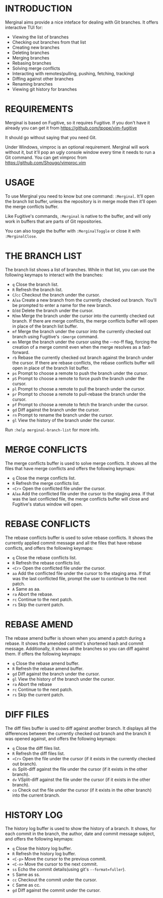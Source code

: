 INTRODUCTION
============

Merginal aims provide a nice inteface for dealing with Git branches.  It
offers interactive TUI for:

 * Viewing the list of branches
 * Checking out branches from that list
 * Creating new branches
 * Deleting branches
 * Merging branches
 * Rebasing branches
 * Solving merge conflicts
 * Interacting with remotes(pulling, pushing, fetching, tracking)
 * Diffing against other branches
 * Renaming branches
 * Viewing git history for branches


REQUIREMENTS
============

Merginal is based on Fugitive, so it requires Fugitive. If you don't have it
already you can get it from https://github.com/tpope/vim-fugitive

It should go without saying that you need Git.

Under Windows, vimproc is an optional requirement. Merginal will work without
it, but it'll pop an ugly console window every time it needs to run a Git
command. You can get vimproc from https://github.com/Shougo/vimproc.vim


USAGE
=====

To use Merginal you need to know but one command: `:Merginal`. It'll open the
branch list buffer, unless the repository is in merge mode then
it'll open the merge conflicts buffer.

Like Fugitive's commands, `:Merginal` is native to the buffer, and will only
work in buffers that are parts of Git repositories.

You can also toggle the buffer with `:MerginalToggle` or close it with
`:MerginalClose`.


THE BRANCH LIST
===============

The branch list shows a list of branches. While in that list, you can use the
following keymaps to interact with the branches:

* `q`      Close the branch list.
* `R`      Refresh the branch list.
* `C`/`cc` Checkout the branch under the cursor.
* `A`/`aa` Create a new branch from the currently checked out branch. You'll be
           prompted to enter a name for the new branch.
* `D`/`dd` Delete the branch under the cursor.
* `M`/`mm` Merge the branch under the cursor into the currently checked out
           branch. If there are merge conflicts, the merge conflicts
           buffer will open in place of the branch list buffer.
* `mf`     Merge the branch under the cursor into the currently checked out branch
           using Fugitive's `:Gmerge` command.
* `mn`     Merge the branch under the cursor using the --no-ff flag, forcing the
           creation of a merge commit even when the merge resolves as a fast-forward.
* `rb`     Rebase the currently checked out branch against the branch under the
           cursor. If there are rebase conflicts, the rebase conflicts buffer will open in place of
           the branch list buffer.
* `ps`     Prompt to choose a remote to push the branch under the cursor.
* `pS`     Prompt to choose a remote to force push the branch under the cursor.
* `pl`     Prompt to choose a remote to pull the branch under the cursor.
* `pr`     Prompt to choose a remote to pull-rebase the branch under the cursor.
* `pf`     Prompt to choose a remote to fetch the branch under the cursor.
* `gd`     Diff against the branch under the cursor.
* `rn`     Prompt to rename the branch under the cursor.
* `gl`     View the history of the branch under the cursor.

Run `:help merginal-branch-list` for more info.


MERGE CONFLICTS
===============

The merge conflicts buffer is used to solve merge conflicts. It shows all the
files that have merge conflicts and offers the following keymaps:

* `q`      Close the merge conflicts list.
* `R`      Refresh the merge conflicts list.
* `<Cr>`   Open the conflicted file under the cursor.
* `A`/`aa` Add the conflicted file under the cursor to the staging area. If that
           was the last conflicted file, the merge conflicts buffer will close and
           Fugitive's status window will open.


REBASE CONFLICTS
================

The rebase conflicts buffer is used to solve rebase conflicts. It shows the
currently applied commit message and all the files that have rebase conflicts,
and offers the following keymaps:

* `q`      Close the rebase conflicts list.
* `R`      Refresh the rebase conflicts list.
* `<Cr>`   Open the conflicted file under the cursor.
* `aa`     Add the conflicted file under the cursor to the staging area. If
           that was the last conflicted file, prompt the user to continue to
           the next patch.
* `A`      Same as aa.
* `ra`     Abort the rebase.
* `rc`     Continue to the next patch.
* `rs`     Skip the current patch.


REBASE AMEND
================

The rebase amend buffer is shown when you amend a patch during a rebase. It
shows the amended commit's shortened hash and commit message. Additionally, it
shows all the branches so you can diff against them. If offers the following
keymaps:

* `q`      Close the rebase amend buffer.
* `R`      Refresh the rebase amend buffer.
* `gd`     Diff against the branch under the cursor.
* `gl`     View the history of the branch under the cursor.
* `ra`     Abort the rebase
* `rc`     Continue to the next patch.
* `rs`     Skip the current patch.


DIFF FILES
==========
The diff files buffer is used to diff against another branch. It displays all
the differences between the currently checked out branch and the branch it was
opened against, and offers the following keymaps:

* `q`      Close the diff files list.
* `R`      Refresh the diff files list.
* `<Cr>`   Open the file under the cursor (if it exists in the currently checked
           out branch).
* `ds`     Split-diff against the file under the cursor (if it exists in the other
           branch).
* `dv`     VSplit-diff against the file under the cursor (if it exists in the other
           branch).
* `co`     Check out the file under the cursor (if it exists in the other branch)
           into the current branch.


HISTORY LOG
===========

The history log buffer is used to show the history of a branch. It shows, for
each commit in the branch, the author, date and commit message subject, and
offers the following keymaps:

* `q`      Close the history log buffer.
* `R`      Refresh the history log buffer.
* `<C-p>`  Move the cursor to the previous commit.
* `<C-n>`  Move the cursor to the next commit.
* `ss`     Echo the commit details(using git's `--format=fuller`).
* `S`      Same as ss.
* `cc`     Checkout the commit under the cursor.
* `C`      Same as cc.
* `gd`     Diff against the commit under the cursor.
